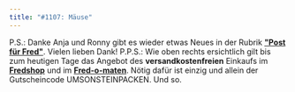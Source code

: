 ```yaml
---
title: "#1107: Mäuse"
---
```


P.S.: 
Danke Anja und Ronny gibt es wieder etwas Neues in der Rubrik <a href="http://www.fonflatter.de/post"><strong>"Post für Fred"</strong></a>. Vielen lieben Dank!
P.P.S.:
Wie oben rechts ersichtlich gilt bis zum heutigen Tage das Angebot des <strong>versandkostenfreien</strong> Einkaufs im <a href="http://fredshop.spreadshirt.net/de/DE/Shop"><strong>Fredshop</strong></a> und im <a href="http://fred-o-mat.spreadshirt.net/de/DE/Shop"><strong>Fred-o-maten</strong></a>. Nötig dafür ist einzig und allein der Gutscheincode UMSONSTEINPACKEN.
Und so.
